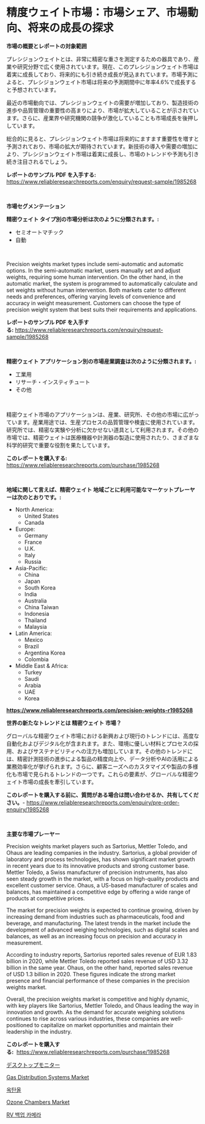 <p><h1>精度ウェイト市場：市場シェア、市場動向、将来の成長の探求</h1></p><p><strong>市場の概要とレポートの対象範囲</strong></p>
<p><p>プレシジョンウェイトとは、非常に精密な重さを測定するための器具であり、産業や研究分野で広く使用されています。現在、このプレシジョンウェイト市場は着実に成長しており、将来的にも引き続き成長が見込まれています。市場予測によると、プレシジョンウェイト市場は将来の予測期間中に年率4.6%で成長すると予想されています。</p><p>最近の市場動向では、プレシジョンウェイトの需要が増加しており、製造技術の進歩や品質管理の重要性の高まりにより、市場が拡大していることが示されています。さらに、産業界や研究機関の競争が激化していることも市場成長を後押ししています。</p><p>総合的に見ると、プレシジョンウェイト市場は将来的にますます重要性を増すと予測されており、市場の拡大が期待されています。新技術の導入や需要の増加により、プレシジョンウェイト市場は着実に成長し、市場のトレンドや予測も引き続き注目されるでしょう。</p></p>
<p><strong>レポートのサンプル PDF を入手する:</strong> <a href="https://www.reliableresearchreports.com/enquiry/request-sample/1985268">https://www.reliableresearchreports.com/enquiry/request-sample/1985268</a></p>
<p>&nbsp;</p>
<p><strong>市場セグメンテーション</strong></p>
<p><strong>精密ウェイト タイプ別の市場分析は次のように分類されます。:</strong></p>
<p><ul><li>セミオートマチック</li><li>自動</li></ul></p>
<p>&nbsp;</p>
<p><p>Precision weights market types include semi-automatic and automatic options. In the semi-automatic market, users manually set and adjust weights, requiring some human intervention. On the other hand, in the automatic market, the system is programmed to automatically calculate and set weights without human intervention. Both markets cater to different needs and preferences, offering varying levels of convenience and accuracy in weight measurement. Customers can choose the type of precision weight system that best suits their requirements and applications.</p></p>
<p><strong>レポートのサンプル PDF を入手する:</strong>&nbsp;<a href="https://www.reliableresearchreports.com/enquiry/request-sample/1985268">https://www.reliableresearchreports.com/enquiry/request-sample/1985268</a></p>
<p>&nbsp;</p>
<p><strong> 精密ウェイト アプリケーション別の市場産業調査は次のように分類されます。:</strong></p>
<p><ul><li>工業用</li><li>リサーチ・インスティチュート</li><li>その他</li></ul></p>
<p>&nbsp;</p>
<p><p>精密ウェイト市場のアプリケーションは、産業、研究所、その他の市場に広がっています。産業用途では、生産プロセスの品質管理や検査に使用されています。研究所では、精密な実験や分析に欠かせない道具として利用されます。その他の市場では、精密ウェイトは医療機器や計測器の製造に使用されたり、さまざまな科学的研究で重要な役割を果たしています。</p></p>
<p><strong>このレポートを購入する:</strong>&nbsp; <a href="https://www.reliableresearchreports.com/purchase/1985268">https://www.reliableresearchreports.com/purchase/1985268</a></p>
<p>&nbsp;</p>
<p><strong>地域に関して言えば、精密ウェイト 地域ごとに利用可能なマーケットプレーヤーは次のとおりです。:</strong></p>
<p><ul>
    <li>
        North America:
        <ul>
            <li>United States</li>
            <li>Canada</li>
        </ul>
    </li>
    <li>
        Europe:
        <ul>
            <li>Germany</li>
            <li>France</li>
            <li>U.K.</li>
            <li>Italy</li>
            <li>Russia</li>
        </ul>
    </li>
    <li>
        Asia-Pacific:
        <ul>
            <li>China</li>
            <li>Japan</li>
            <li>South Korea</li>
            <li>India</li>
            <li>Australia</li>
            <li>China Taiwan</li>
            <li>Indonesia</li>
            <li>Thailand</li>
            <li>Malaysia</li>
        </ul>
    </li>
    <li>
        Latin America:
        <ul>
            <li>Mexico</li>
            <li>Brazil</li>
            <li>Argentina Korea</li>
            <li>Colombia</li>
        </ul>
    </li>
    <li>
        Middle East & Africa:
        <ul>
            <li>Turkey</li>
            <li>Saudi</li>
            <li>Arabia</li>
            <li>UAE</li>
            <li>Korea</li>
        </ul>
    </li>
    </ul></p>
<p><strong><a href="https://www.reliableresearchreports.com/precision-weights-r1985268">https://www.reliableresearchreports.com/precision-weights-r1985268</a></strong>&nbsp;</p>
<p><strong>世界の新たなトレンドとは 精密ウェイト 市場？</strong></p>
<p><p>グローバルな精密ウェイト市場における新興および現行のトレンドには、高度な自動化およびデジタル化が含まれます。また、環境に優しい材料とプロセスの採用、およびサステナビリティへの注力も増加しています。その他のトレンドには、精密計測技術の進歩による製品の精度向上や、データ分析やAIの活用による業務効率化が挙げられます。さらに、顧客ニーズへのカスタマイズや製品の多様化も市場で見られるトレンドの一つです。これらの要素が、グローバルな精密ウェイト市場の成長を牽引しています。</p></p>
<p><strong>このレポートを購入する前に、質問がある場合は問い合わせるか、共有してください。</strong>- <a href="https://www.reliableresearchreports.com/enquiry/pre-order-enquiry/1985268">https://www.reliableresearchreports.com/enquiry/pre-order-enquiry/1985268</a></p>
<p>&nbsp;</p>
<p><strong>主要な市場プレーヤー</strong></p>
<p><p>Precision weights market players such as Sartorius, Mettler Toledo, and Ohaus are leading companies in the industry. Sartorius, a global provider of laboratory and process technologies, has shown significant market growth in recent years due to its innovative products and strong customer base. Mettler Toledo, a Swiss manufacturer of precision instruments, has also seen steady growth in the market, with a focus on high-quality products and excellent customer service. Ohaus, a US-based manufacturer of scales and balances, has maintained a competitive edge by offering a wide range of products at competitive prices.</p><p>The market for precision weights is expected to continue growing, driven by increasing demand from industries such as pharmaceuticals, food and beverage, and manufacturing. The latest trends in the market include the development of advanced weighing technologies, such as digital scales and balances, as well as an increasing focus on precision and accuracy in measurement.</p><p>According to industry reports, Sartorius reported sales revenue of EUR 1.83 billion in 2020, while Mettler Toledo reported sales revenue of USD 3.32 billion in the same year. Ohaus, on the other hand, reported sales revenue of USD 1.3 billion in 2020. These figures indicate the strong market presence and financial performance of these companies in the precision weights market.</p><p>Overall, the precision weights market is competitive and highly dynamic, with key players like Sartorius, Mettler Toledo, and Ohaus leading the way in innovation and growth. As the demand for accurate weighing solutions continues to rise across various industries, these companies are well-positioned to capitalize on market opportunities and maintain their leadership in the industry.</p></p>
<p><strong>このレポートを購入する:</strong>&nbsp;&nbsp;<a href="https://www.reliableresearchreports.com/purchase/1985268">https://www.reliableresearchreports.com/purchase/1985268</a></p>
<p><p><a href="https://medium.com/@pollynsatcherayted345/%E3%83%87%E3%82%B9%E3%82%AF%E3%83%88%E3%83%83%E3%83%97%E3%83%A2%E3%83%8B%E3%82%BF%E3%83%BC%E3%81%AE%E5%B8%82%E5%A0%B4%E5%88%86%E6%9E%90%E3%81%A82024%E5%B9%B4%E3%81%8B%E3%82%892031%E5%B9%B4%E3%81%BE%E3%81%A7%E3%81%AE%E6%9C%9F%E9%96%93%E3%81%AE%E3%82%B5%E3%82%A4%E3%82%BA%E4%BA%88%E6%B8%AC-515c448a5bf0">デスクトップモニター</a></p><p><a href="https://github.com/luckyshygirl/Market-Research-Report-List-4/blob/main/gas-distribution-systems-market.md">Gas Distribution Systems Market</a></p><p><a href="https://medium.com/@sillysally687568/%EC%98%A5%ED%83%84%EC%98%AC-%EC%8B%9C%EC%9E%A5-%EC%8B%9C%EC%9E%A5-%EC%A0%90%EC%9C%A0%EC%9C%A8-%EC%8B%9C%EC%9E%A5-%EB%8F%99%ED%96%A5-%EB%B0%8F-%EB%AF%B8%EB%9E%98-%EC%84%B1%EC%9E%A5-%ED%83%90%EC%83%89-4c101879a134">옥탄올</a></p><p><a href="https://github.com/markusgodoy/Market-Research-Report-List-3/blob/main/ozone-chambers-market.md">Ozone Chambers Market</a></p><p><a href="https://github.com/sammyUltyylrich9067856/Market-Research-Report-List-1/blob/main/335506230370.md">RV 백업 카메라</a></p></p>